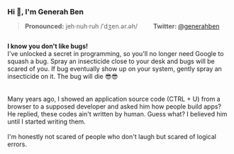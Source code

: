 <h3 align="left" style="display: inline">Hi 👋, I'm Generah Ben</h3>

> <b>Pronounced:</b> jeh·nuh·ruh /ˈdʒen.ər.əh/ &nbsp; &nbsp; &nbsp; &nbsp;
> <b>Twitter: </b>[@generahben](https://twitter.com/generahben)
<img src="https://komarev.com/ghpvc/?username=generahben&style=flat-square&color=blue" alt=""/>
<p align="left">
<b>I know you don't like bugs!</b>
<br/>
I've unlocked a secret in programming, so you'll no longer need Google to squash a bug. Spray an insecticide close to your desk and bugs will be scared of you. If bug eventually show up on your system, gently spray an insecticide on it. The bug will die 😎😎<br/>
<br/><br/>
Many years ago, I showed an application source code (CTRL + U) from a browser to a supposed developer and asked him how people build apps? He replied, these codes ain't written by human. Guess what? I believed him until I started writing them.
<br/><br/>
I'm honestly not scared of people who don't laugh but scared of logical errors.
<br/><br/>
</p>


